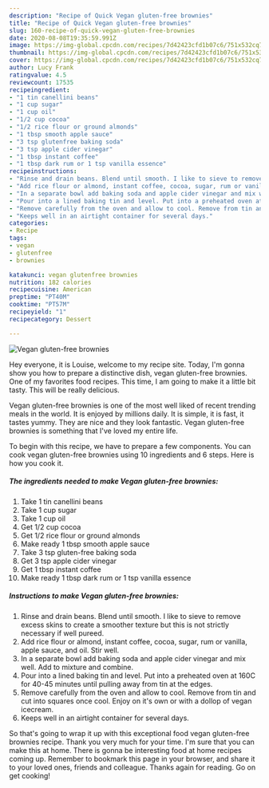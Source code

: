 ```yaml
---
description: "Recipe of Quick Vegan gluten-free brownies"
title: "Recipe of Quick Vegan gluten-free brownies"
slug: 160-recipe-of-quick-vegan-gluten-free-brownies
date: 2020-08-08T19:35:59.991Z
image: https://img-global.cpcdn.com/recipes/7d42423cfd1b07c6/751x532cq70/vegan-gluten-free-brownies-recipe-main-photo.jpg
thumbnail: https://img-global.cpcdn.com/recipes/7d42423cfd1b07c6/751x532cq70/vegan-gluten-free-brownies-recipe-main-photo.jpg
cover: https://img-global.cpcdn.com/recipes/7d42423cfd1b07c6/751x532cq70/vegan-gluten-free-brownies-recipe-main-photo.jpg
author: Lucy Frank
ratingvalue: 4.5
reviewcount: 17535
recipeingredient:
- "1 tin canellini beans"
- "1 cup sugar"
- "1 cup oil"
- "1/2 cup cocoa"
- "1/2 rice flour or ground almonds"
- "1 tbsp smooth apple sauce"
- "3 tsp glutenfree baking soda"
- "3 tsp apple cider vinegar"
- "1 tbsp instant coffee"
- "1 tbsp dark rum or 1 tsp vanilla essence"
recipeinstructions:
- "Rinse and drain beans. Blend until smooth. I like to sieve to remove excess skins to create a smoother texture but this is not strictly necessary if well pureed."
- "Add rice flour or almond, instant coffee, cocoa, sugar, rum or vanilla, apple sauce, and oil. Stir well."
- "In a separate bowl add baking soda and apple cider vinegar and mix well. Add to mixture and combine."
- "Pour into a lined baking tin and level. Put into a preheated oven at 160C for 40-45 minutes until pulling away from tin at the edges."
- "Remove carefully from the oven and allow to cool. Remove from tin and cut into squares once cool. Enjoy on it&#39;s own or with a dollop of vegan icecream."
- "Keeps well in an airtight container for several days."
categories:
- Recipe
tags:
- vegan
- glutenfree
- brownies

katakunci: vegan glutenfree brownies 
nutrition: 182 calories
recipecuisine: American
preptime: "PT40M"
cooktime: "PT57M"
recipeyield: "1"
recipecategory: Dessert

---
```



![Vegan gluten-free brownies](https://img-global.cpcdn.com/recipes/7d42423cfd1b07c6/751x532cq70/vegan-gluten-free-brownies-recipe-main-photo.jpg)

Hey everyone, it is Louise, welcome to my recipe site. Today, I'm gonna show you how to prepare a distinctive dish, vegan gluten-free brownies. One of my favorites food recipes. This time, I am going to make it a little bit tasty. This will be really delicious.



Vegan gluten-free brownies is one of the most well liked of recent trending meals in the world. It is enjoyed by millions daily. It is simple, it is fast, it tastes yummy. They are nice and they look fantastic. Vegan gluten-free brownies is something that I've loved my entire life.


To begin with this recipe, we have to prepare a few components. You can cook vegan gluten-free brownies using 10 ingredients and 6 steps. Here is how you cook it.

<!--inarticleads1-->

##### The ingredients needed to make Vegan gluten-free brownies:

1. Take 1 tin canellini beans
1. Take 1 cup sugar
1. Take 1 cup oil
1. Get 1/2 cup cocoa
1. Get 1/2 rice flour or ground almonds
1. Make ready 1 tbsp smooth apple sauce
1. Take 3 tsp gluten-free baking soda
1. Get 3 tsp apple cider vinegar
1. Get 1 tbsp instant coffee
1. Make ready 1 tbsp dark rum or 1 tsp vanilla essence




<!--inarticleads2-->

##### Instructions to make Vegan gluten-free brownies:

1. Rinse and drain beans. Blend until smooth. I like to sieve to remove excess skins to create a smoother texture but this is not strictly necessary if well pureed.
1. Add rice flour or almond, instant coffee, cocoa, sugar, rum or vanilla, apple sauce, and oil. Stir well.
1. In a separate bowl add baking soda and apple cider vinegar and mix well. Add to mixture and combine.
1. Pour into a lined baking tin and level. Put into a preheated oven at 160C for 40-45 minutes until pulling away from tin at the edges.
1. Remove carefully from the oven and allow to cool. Remove from tin and cut into squares once cool. Enjoy on it&#39;s own or with a dollop of vegan icecream.
1. Keeps well in an airtight container for several days.




So that's going to wrap it up with this exceptional food vegan gluten-free brownies recipe. Thank you very much for your time. I'm sure that you can make this at home. There is gonna be interesting food at home recipes coming up. Remember to bookmark this page in your browser, and share it to your loved ones, friends and colleague. Thanks again for reading. Go on get cooking!
